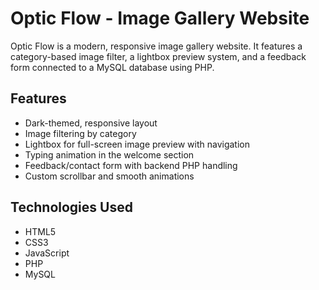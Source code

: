# Optic Flow - Image Gallery Website

Optic Flow is a modern, responsive image gallery website. It features a category-based image filter, a lightbox preview system, and a feedback form connected to a MySQL database using PHP.

## Features

- Dark-themed, responsive layout
- Image filtering by category
- Lightbox for full-screen image preview with navigation
- Typing animation in the welcome section
- Feedback/contact form with backend PHP handling
- Custom scrollbar and smooth animations

## Technologies Used

- HTML5  
- CSS3  
- JavaScript  
- PHP  
- MySQL  
